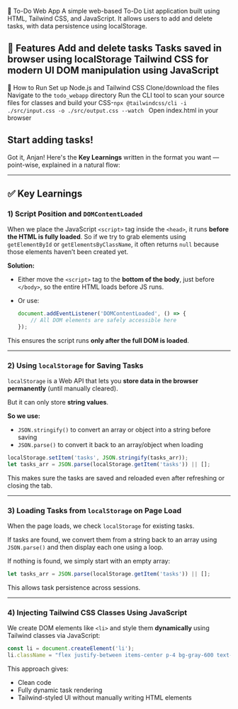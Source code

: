 📝 To-Do Web App
A simple web-based To-Do List application built using HTML, Tailwind CSS, and JavaScript. It allows users to add and delete tasks, with data persistence using localStorage.

🔧 Features
Add and delete tasks
Tasks saved in browser using localStorage
Tailwind CSS for modern UI
DOM manipulation using  JavaScript
----------------------------------------------------------------

🚀 How to Run
Set up Node.js and Tailwind CSS
Clone/download the files
Navigate to the   `todo_webapp` directory
Run the CLI tool to scan your source files for classes and build your CSS-`npx @tailwindcss/cli -i ./src/input.css -o ./src/output.css --watch
`
Open index.html in your browser

Start adding tasks!
-------------------------------------------------------------------
Got it, Anjan! Here's the **Key Learnings** written in the format you want — point-wise, explained in a natural flow:

---

## ✅ Key Learnings

### 1) **Script Position and `DOMContentLoaded`**

When we place the JavaScript `<script>` tag inside the `<head>`, it runs **before the HTML is fully loaded**.
So if we try to grab elements using `getElementById` or `getElementsByClassName`, it often returns `null` because those elements haven’t been created yet.

**Solution:**

* Either move the `<script>` tag to the **bottom of the body**, just before `</body>`, so the entire HTML loads before JS runs.
* Or use:

  ```js
  document.addEventListener('DOMContentLoaded', () => {
      // All DOM elements are safely accessible here
  });
  ```

This ensures the script runs **only after the full DOM is loaded**.

---

### 2) **Using `localStorage` for Saving Tasks**

`localStorage` is a Web API that lets you **store data in the browser permanently** (until manually cleared).

But it can only store **string values**.

**So we use:**

* `JSON.stringify()` to convert an array or object into a string before saving
* `JSON.parse()` to convert it back to an array/object when loading

```js
localStorage.setItem('tasks', JSON.stringify(tasks_arr));
let tasks_arr = JSON.parse(localStorage.getItem('tasks')) || [];
```

This makes sure the tasks are saved and reloaded even after refreshing or closing the tab.

---

### 3) **Loading Tasks from `localStorage` on Page Load**

When the page loads, we check `localStorage` for existing tasks.

If tasks are found, we convert them from a string back to an array using `JSON.parse()` and then display each one using a loop.

If nothing is found, we simply start with an empty array:

```js
let tasks_arr = JSON.parse(localStorage.getItem('tasks')) || [];
```

This allows task persistence across sessions.

---

### 4) **Injecting Tailwind CSS Classes Using JavaScript**

We create DOM elements like `<li>` and style them **dynamically** using Tailwind classes via JavaScript:

```js
const li = document.createElement('li');
li.className = "flex justify-between items-center p-4 bg-gray-600 text-white m-2 rounded";
```

This approach gives:

* Clean code
* Fully dynamic task rendering
* Tailwind-styled UI without manually writing HTML elements

